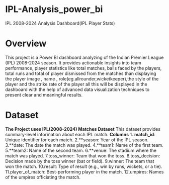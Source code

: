 # IPL-Analysis_power_bi
 IPL 2008-2024 Analysis Dashboard(IPL Player Stats)
 # Overview 
 This project is a Power BI dashboard analyzing of the Indian Premier League (IPL) 2008-2024 season. It provides actionable insights into team performance, player statistics like total matches, balls faced by the players, total runs and total of player dismissed from the matches than displaying the player image , name , role(eg.allrounder,wicketkeeper),the style of the player and the strike rate of the player all this will be displayed in the dashboard with the help of advanced data visualization techniques to present clear and meaningful results.

 # Dataset
   **The Project uses IPL(2008-2024) Matches Dataset**
       This dataset provides summary-level information about each IPL match.
   **Columns**
       1. **match_id**: Unique identifier for each match.
       2.**season: Year of the IPL season.
       3.**date: The date the match was played.
       4.**team1: Name of the first team.
       5.**team2: Name of the second team.
       6.**venue: The stadium where the match was played.
       7.toss_winner: Team that won the toss.
       8.toss_decision: Decision made by the toss winner (bat or field).
       9.winner: The team that won the match.
      10.result: Type of result (e.g., win by runs, wickets, or a tie).
      11.player_of_match: Best-performing player in the match.
      12.umpires: Names of the umpires officiating the match.
